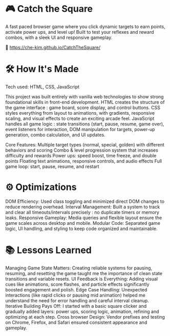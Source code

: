 # 🎮 Catch the Square

A fast paced browser game where you click dynamic targets to earn points, activate power ups, and level up! Built to test your reflexes and reward combos, with a sleek UI and responsive gameplay.

🔗 https://che-kim.github.io/CatchTheSquare/

# 🛠 How It's Made
Tech used: HTML, CSS, JavaScript 

This project was built entirely with vanilla web technologies to show strong foundational skills in front-end development.
HTML creates the structure of the game interface : game board, score display, and control buttons.
CSS styles everything from layout to animations, with gradients, responsive scaling, and visual effects to create an exciting arcade feel.
JavaScript handles all game logic : state transitions (start, pause, resume, game over), event listeners for interaction, DOM manipulation for targets, power-up generation, combo calculation, and UI updates.

Core Features:
Multiple target types (normal, special, golden) with different behaviors and scoring
Combo & level progression system that increases difficulty and rewards
Power ups: speed boost, time freeze, and double points
Floating text animations, responsive controls, and audio effects
Full game loop: start, pause, resume, and restart

# ⚙️ Optimizations
DOM Efficiency: Used class toggling and minimized direct DOM changes to reduce rendering overhead.
Interval Management: Built a system to track and clear all timeouts/intervals precisely : no duplicate timers or memory leaks.
Responsive Gameplay: Media queries and flexible layout ensure the game scales across desktop and mobile.
Modular Code: Separated game logic, UI handling, and styling to keep code organized and maintainable.

# 📚 Lessons Learned
Managing Game State Matters: Creating reliable systems for pausing, resuming, and resetting the game taught me the importance of clean state transitions and variable resets.
UI Feedback is Everything: Adding visual cues like animations, score flashes, and particle effects significantly boosted engagement and polish.
Edge Case Handling: Unexpected interactions (like rapid clicks or pausing mid animation) helped me understand the need for error handling and careful interval cleanup.
Iterative Building Pays Off: I started with a basic square clicker and gradually added layers: power ups, scoring logic, animation, refining and optimizing at each step.
Cross browser Design: Vendor prefixes and testing on Chrome, Firefox, and Safari ensured consistent appearance and gameplay.
